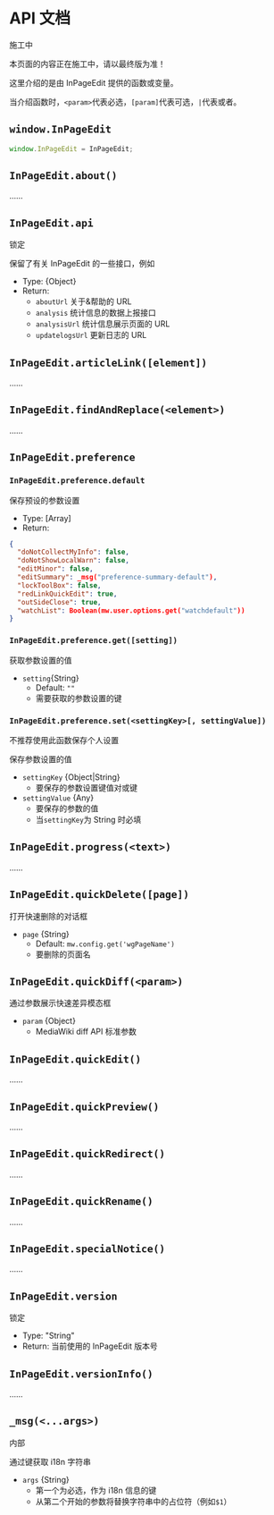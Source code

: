 # API 文档

<infobox>
<p class="title">施工中</p>
<p>本页面的内容正在施工中，请以最终版为准！</p>
</infobox>

这里介绍的是由 InPageEdit 提供的函数或变量。

当介绍函数时，`<param>`代表必选，`[param]`代表可选，`|`代表或者。

## `window.InPageEdit`

```javascript
window.InPageEdit = InPageEdit;
```

## `InPageEdit.about()`

……

## `InPageEdit.api`

<status status="error">锁定</status>

保留了有关 InPageEdit 的一些接口，例如

- Type: {Object}
- Return:
  - `aboutUrl` 关于&帮助的 URL
  - `analysis` 统计信息的数据上报接口
  - `analysisUrl` 统计信息展示页面的 URL
  - `updatelogsUrl` 更新日志的 URL

## `InPageEdit.articleLink([element])`

……

## `InPageEdit.findAndReplace(<element>)`

……

## `InPageEdit.preference`

### `InPageEdit.preference.default`

保存预设的参数设置

- Type: [Array]
- Return:

```json
{
  "doNotCollectMyInfo": false,
  "doNotShowLocalWarn": false,
  "editMinor": false,
  "editSummary": _msg("preference-summary-default"),
  "lockToolBox": false,
  "redLinkQuickEdit": true,
  "outSideClose": true,
  "watchList": Boolean(mw.user.options.get("watchdefault"))
}
```

### `InPageEdit.preference.get([setting])`

获取参数设置的值

- `setting`{String}
  - Default: `""`
  - 需要获取的参数设置的键

### `InPageEdit.preference.set(<settingKey>[, settingValue])`

<infobox type="info">不推荐使用此函数保存个人设置</infobox>

保存参数设置的值

- `settingKey` {Object|String}
  - 要保存的参数设置键值对或键
- `settingValue` {Any}
  - 要保存的参数的值
  - 当`settingKey`为 String 时必填

## `InPageEdit.progress(<text>)`

……

## `InPageEdit.quickDelete([page])`

打开快速删除的对话框

- `page` {String}
  - Default: `mw.config.get('wgPageName')`
  - 要删除的页面名

## `InPageEdit.quickDiff(<param>)`

通过参数展示快速差异模态框

- `param` {Object}
  - MediaWiki diff API 标准参数

## `InPageEdit.quickEdit()`

……

## `InPageEdit.quickPreview()`

……

## `InPageEdit.quickRedirect()`

……

## `InPageEdit.quickRename()`

……

## `InPageEdit.specialNotice()`

……

## `InPageEdit.version`

<status status="error">锁定</status>

- Type: "String"
- Return: 当前使用的 InPageEdit 版本号

## `InPageEdit.versionInfo()`

……

## `_msg(<...args>)`

<status status="warning">内部</status>

通过键获取 i18n 字符串

- `args` {String}
  - 第一个为必选，作为 i18n 信息的键
  - 从第二个开始的参数将替换字符串中的占位符（例如`$1`）

